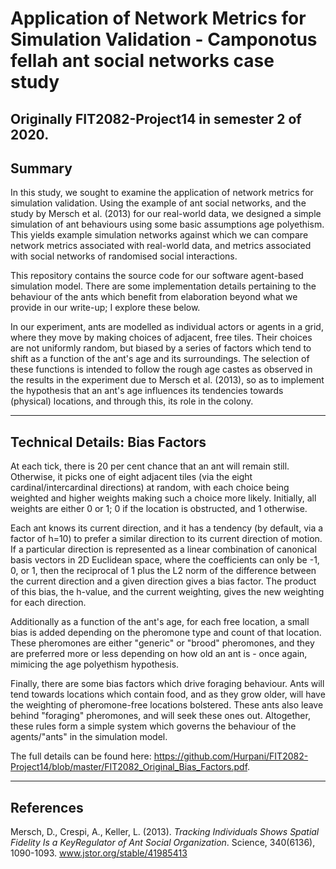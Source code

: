# Application of Network Metrics for Simulation Validation - Camponotus fellah ant social networks case study
## Originally FIT2082-Project14 in semester 2 of 2020.

## Summary
In this study, we sought to examine the application of network metrics for simulation validation.
Using the example of ant social networks, and the study by Mersch et al. (2013) for our real-world
data, we designed a simple simulation of ant behaviours using some basic assumptions age polyethism.
This yields example simulation networks against which we can compare network metrics associated with
real-world data, and metrics associated with social networks of randomised social interactions.

This repository contains the source code for our software agent-based simulation model. There are
some implementation details pertaining to the behaviour of the ants which benefit from elaboration
beyond what we provide in our write-up; I explore these below.

In our experiment, ants are modelled as individual actors or agents in a grid, where they move
by making choices of adjacent, free tiles. Their choices are not uniformly random, but biased by
a series of factors which tend to shift as a function of the ant's age and its surroundings. The
selection of these functions is intended to follow the rough age castes as observed in the results
in the experiment due to Mersch et al. (2013), so as to implement the hypothesis that an ant's age
influences its tendencies towards (physical) locations, and through this, its role in the colony.

* * * * *

## Technical Details: Bias Factors
At each tick, there is 20 per cent chance that an ant will remain still. Otherwise, it picks one of
eight adjacent tiles (via the eight cardinal/intercardinal directions) at random, with each choice
being weighted and higher weights making such a choice more likely. Initially, all weights are either
0 or 1; 0 if the location is obstructed, and 1 otherwise.

Each ant knows its current direction, and it has a tendency (by default, via a factor of h=10) to prefer
a similar direction to its current direction of motion. If a particular direction is represented as a
linear combination of canonical basis vectors in 2D Euclidean space, where the coefficients can only be
-1, 0, or 1, then the reciprocal of 1 plus the L2 norm of the difference between the current direction
and a given direction gives a bias factor. The product of this bias, the h-value, and the current
weighting, gives the new weighting for each direction.

Additionally as a function of the ant's age, for each free location, a small bias is added depending on
the pheromone type and count of that location. These pheromones are either "generic" or "brood" pheromones,
and they are preferred more or less depending on how old an ant is - once again, mimicing the age
polyethism hypothesis.

Finally, there are some bias factors which drive foraging behaviour. Ants will tend towards locations which
contain food, and as they grow older, will have the weighting of pheromone-free locations bolstered. These
ants also leave behind "foraging" pheromones, and will seek these ones out. Altogether, these rules form
a simple system which governs the behaviour of the agents/"ants" in the simulation model.

The full details can be found here:
https://github.com/Hurpani/FIT2082-Project14/blob/master/FIT2082_Original_Bias_Factors.pdf.

* * * * *

## References

Mersch, D., Crespi, A., Keller, L. (2013). _Tracking Individuals Shows Spatial Fidelity Is a KeyRegulator of
Ant Social Organization_. Science, 340(6136), 1090-1093.
www.jstor.org/stable/41985413
